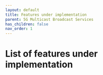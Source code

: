 ```yaml
---
layout: default
title: Features under implementation
parent: 5G Multicast Broadcast Services
has_children: false
nav_order: 1
---
```


# List of features under implementation
